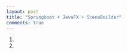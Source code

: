 ```yaml
---
layout: post
title: "Springboot + JavaFX + SceneBuilder"
comments: true
---
```


1. [JavaFX Scene Builder 다운로드 위치 1]:(https://www.oracle.com/technetwork/java/javase/downloads/javafxscenebuilder-info-2157684.html)
2. [JavaFX Scene Builder 다운로드 위치 2]:(https://www.oracle.com/java/technologies/javafxscenebuilder-1x-archive-downloads.html)

